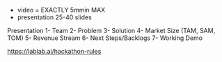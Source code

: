 - video = EXACTLY 5mmin MAX
- presentation 25-40 slides

Presentation 
1- Team 
2- Problem 
3- Solution 
4- Market Size (TAM, SAM, TOM) 
5- Revenue Stream 
6- Next Steps/Backlogs 
7- Working Demo

https://lablab.ai/hackathon-rules